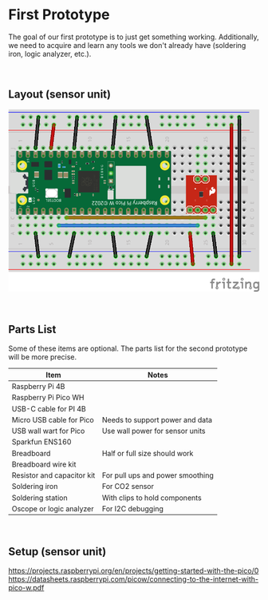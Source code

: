 # First Prototype

The goal of our first prototype is to just get something working. Additionally, we need to acquire and learn any tools we don't already have (soldering iron, logic analyzer, etc.).


&nbsp;
## Layout (sensor unit)

![Alt Text](first-prototype.png?raw=true)


&nbsp;
## Parts List

Some of these items are optional. The parts list for the second prototype will be more precise.

| Item                       | Notes                              |
|----------------------------|------------------------------------|
| Raspberry Pi 4B            |                                    |
| Raspberry Pi Pico WH       |                                    |
| USB-C cable for PI 4B      |                                    |
| Micro USB cable for Pico   | Needs to support power and data    |
| USB wall wart for Pico     | Use wall power for sensor units    |
| Sparkfun ENS160            |                                    |
| Breadboard                 | Half or full size should work      |
| Breadboard wire kit        |                                    |
| Resistor and capacitor kit | For pull ups and power smoothing   |
| Soldering iron             | For CO2 sensor                     |
| Soldering station          | With clips to hold components      |
| Oscope or logic analyzer   | For I2C debugging                  |


&nbsp;
## Setup (sensor unit)

https://projects.raspberrypi.org/en/projects/getting-started-with-the-pico/0
https://datasheets.raspberrypi.com/picow/connecting-to-the-internet-with-pico-w.pdf
